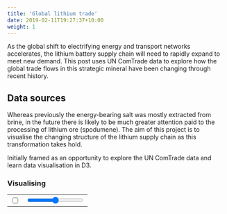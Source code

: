```yaml
---
title: 'Global lithium trade'
date: 2019-02-11T19:27:37+10:00
weight: 1
---
```


As the global shift to electrifying energy and transport networks accelerates, the lithium battery supply chain will need to rapidly expand to meet new demand. This post uses UN ComTrade data to explore how the global trade flows in this strategic mineral have been changing through recent history.

<!--more-->

## Data sources

Whereas previously the energy-bearing salt was mostly extracted from brine, in the future there is likely to be much greater attention paid to the processing of lithium ore (spodumene). The aim of this project is to visualise the changing structure of the lithium supply chain as this transformation takes hold.

<!-- ![Super wide](http://www.placecage.com/1280/300) -->

Initially framed as an opportunity to explore the UN ComTrade data and learn data visualisation in D3.

### Visualising


<!-- Load d3.js -->
<script src="https://cdnjs.cloudflare.com/ajax/libs/d3/5.15.0/d3.js"></script>
<!-- Prepare a div -->
<div>
    <table><tr>
    <td>
    <label class='toggle'>
        <input type='checkbox', id='li-trade-type-input'>
        <span class='toggle-slider' id='li-trade-type-slider'></span>
        <script>
            let toggle=1
            function update_li_trade_type() {
                toggle = toggle * -1
                let trade_type = (toggle > 0) ? 'Exports' : 'Imports'
                // console.log(trade_type)
            }
            update_li_trade_type()
            d3.select("#li-trade-type-input").on('change', update_li_trade_type);
        </script>
    </label>
    </td>
    <td>
    <input type='range', id='li-trade-year-input', min='2015', max='2019', step='1'>
    <div id='li-trade-year-input-display'></div>
    <!-- script to select and update the displayed year input -->
    <script>
        function update_li_trade_year() {
            d3.selectAll('.li-trade-year-display')
                .remove()
            d3.select('#li-trade-year-input-display')
                .append('text')
                .attr('class', 'li-trade-year-display')
                .attr("text-anchor", "middle")
                .text(d3.select('#li-trade-year-input').node().value)
        }
        update_li_trade_year();
        d3.select("#li-trade-year-input").on('input', update_li_trade_year);
    </script>
    <!-- <output for="li-trade-year-input" id="li-trade-year-output">2015</output> -->
    </td>
    </tr></table>
</div>
<div id='li-trade-fig'></div>

<!-- Populate div -->
<script src="/scripts/li-trade-network.js"></script><br>